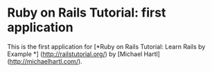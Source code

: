 # Ruby on Rails Tutorial: first application

This is the first application for
[*Ruby on Rails Tutorial: Learn Rails by Example *] (http://railstutorial.org/)
by [Michael Hartl] (http://michaelhartl.com/).

